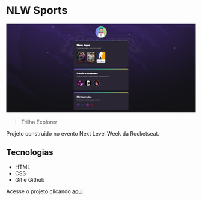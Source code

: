 # NLW Sports

![preview](./.github/preview.png)

> Trilha Explorer

Projeto construido no evento Next Level Week da Rocketseat.

## Tecnologias

- HTML
- CSS
- Git e Github

Acesse o projeto clicando [aqui](https://iurioliveira914.github.io/sports/)